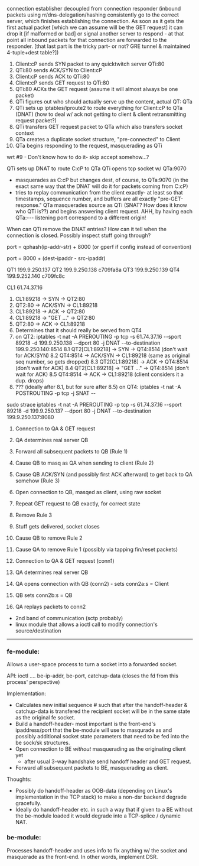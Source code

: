 


connection establisher decoupled from connection responder
(inbound packets using rr/dns-delegation/hashing consistently go to the correct
server, which finishes establishing the connection. As soon as it gets the
first actual packet [which we can assume will be the GET request] it can drop
it [if malformed or bad] or signal another server to respond - at that point
all inbound packets for that connection are forwarded to the responder. [that
last part is the tricky part- or not? GRE tunnel & maintained 4-tuple+dest
table?])



1.  Client:cP sends SYN packet to any quicktwitch server QTi:80
2.  QTi:80 sends ACK/SYN to Client:cP
3.  Client:cP sends ACK to QTi:80
4.  Client:cP sends GET request to QTi:80
5.  QTi:80 ACKs the GET request (assume it will almost always be one packet)
6.  QTi figures out who should actually serve up the content, actual QT: QTa
7.  QTi sets up iptables/iproute2 to route everything for Client:cP to QTa (DNAT) (how to deal w/ ack not getting to client & client retransmitting request packet?)
8.  QTi transfers GET request packet to QTa which also transfers socket context
9.  QTa creates a duplicate socket structure, "pre-connected" to Client
10. QTa begins responding to the request, masquerading as QTi


wrt #9 - Don't know how to do it- skip accept somehow...?


QTi sets up DNAT to route C:cP to QTa
QTi opens tcp socket w/ QTa:9070
  - masquerades as C:cP but changes dest, of course, to QTa:9070 (in the exact
    same way that the DNAT will do it for packets coming from C:cP)
  - tries to replay communication from the client exactly- at least so that
    timestamps, sequence number, and buffers are all exactly "pre-GET-response."
QTa masquerades source as QTi (SNAT? How does it know who QTi is??) and begins answering client request.
AHH, by having each QTa:--- listening port correspond to a different origin!

When can QTi remove the DNAT entries? How can it tell when the connection is
closed. Possibly inspect stuff going through?

port = qphash(ip-addr-str) + 8000   (or gperf if config instead of convention)

port = 8000 + (dest-ipaddr - src-ipaddr)


QT1  199.9.250.137 
QT2  199.9.250.138  c709fa8a
QT3  199.9.250.139
QT4  199.9.252.140  c709fc8c

CL1  61.74.37.16


1. CL1:89218 -> SYN       -> QT2:80
2. QT2:80    -> ACK/SYN   -> CL1:89218
3. CL1:89218 -> ACK       -> QT2:80
4. CL1:89218 -> "GET ..." -> QT2:80
5. QT2:80    -> ACK       -> CL1:89218
6. Determines that it should really be served from QT4
7. on QT2: iptables -t nat -A PREROUTING -p tcp -s 61.74.37.16 --sport 89218 -d 199.9.250.138 --dport 80 -j DNAT
   --to-destination 199.9.250.140:8514
8.1 QT2[CL1:89218] -> SYN       -> QT4:8514 (don't wait for ACK/SYN)
8.2 QT4:8514       -> ACK/SYN   -> CL1:89218 (same as original seq number, so gets dropped)
8.3 QT2[CL1:89218] -> ACK       -> QT4:8514 (don't wait for ACK)
8.4 QT2[CL1:89218] -> "GET ..." -> QT4:8514 (don't wait for ACK)
8.5 QT4:8514       -> ACK       -> CL1:89218 (client considers it a dup. drops)
9. ??? (ideally after 8.1, but for sure after 8.5) on QT4: iptables -t nat -A POSTROUTING -p tcp -j SNAT --




sudo strace iptables -t nat -A PREROUTING -p tcp -s 61.74.37.16 --sport 89218 -d 199.9.250.137 --dport 80 -j DNAT --to-destination 199.9.250.137:8080




1. Connection to QA & GET request
2. QA determines real server QB
3. Forward all subsequent packets to QB (Rule 1)
4. Cause QB to masq as QA when sending to client (Rule 2)
5. Cause QB ACK/SYN (and possibly first ACK afterward) to get back to QA somehow (Rule 3)
6. Open connection to QB, masqed as client, using raw socket
7. Repeat GET request to QB exactly, for correct state
8. Remove Rule 3
9. Stuff gets delivered, socket closes
10. Cause QB to remove Rule 2
11. Cause QA to remove Rule 1 (possibly via tapping fin/reset packets)


1. Connection to QA & GET request (conn1)
2. QA determines real server QB
3. QA opens connection with QB (conn2) - sets conn2a:s = Client
4. QB sets conn2b:s = QB
4. QA replays packets to conn2












* 2nd band of communication (sctp probably)
* linux module that allows a ioctl call to modify connection's
  source/destination




* * * * * *



### fe-module:
Allows a user-space process to turn a socket into a forwarded socket.

API: ioctl ....   be-ip-addr, be-port, catchup-data
     (closes the fd from this process' perspective)

Implementation:
  * Calculates new initial sequence # such that after the handoff-header &
    catchup-data is transfered the recipient socket will be in the same state
    as the original fe socket.
  * Build a handoff-header- most important is the front-end's ipaddress/port
    that the be-module will use to masqurade as and possibly additional socket
    state parameters that need to be fed into the be sock/sk structures.
  * Open connection to BE _without_ masquerading as the originating client yet
    - after usual 3-way handshake send handoff header and GET request.
  * Forward all subsequent packets to BE, masquerading as client.

Thoughts:
  * Possibly do handoff-header as OOB-data (depending on Linux's implementation
    in the TCP stack) to make a non-dsr backend degrade gracefully.
  * Ideally do handoff-header etc. in such a way that if given to a BE without
    the be-module loaded it would degrade into a TCP-splice / dynamic NAT.

### be-module:
Processes handoff-header and uses info to fix anything w/ the socket and
masquerade as the front-end. In other words, implement DSR.


